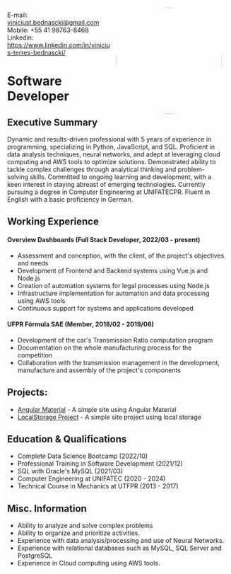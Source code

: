 <span style="float:left;padding:6px"> 
  <img style="float:right;border-radius:50%;width:240px;padding:6px" src="https://media.licdn.com/dms/image/D4D03AQHLYK-gJT3N_w/profile-displayphoto-shrink_800_800/0/1687917341917?e=1719446400&v=beta&t=u9aOJ-YtjKJ7LwfAsBF_vhRHIxhx3-lhPRwGyYWkmsw" />

  E-mail: viniciust.bednascki@gmail.com <br> Mobile: +55 41 98763-8468 <br> Linkedin: https://www.linkedin.com/in/vinicius-terres-bednascki/
</span>

# Software Developer  

## Executive Summary

Dynamic and results-driven professional with 5 years of experience in programming, specializing in Python, JavaScript, and SQL. Proficient in data analysis techniques, neural networks, and adept at leveraging cloud computing and AWS tools to optimize solutions. Demonstrated ability to tackle complex challenges through analytical thinking and problem-solving skills. Committed to ongoing learning and development, with a keen interest in staying abreast of emerging technologies. Currently pursuing a degree in Computer Engineering at UNIFATECPR. Fluent in English with a basic proficiency in German.

## Working Experience

#### Overview Dashboards (Full Stack Developer, 2022/03 - present) 

* Assessment and conception, with the client, of the project's objectives and needs
* Development of Frontend and Backend systems using Vue.js and Node.js
* Creation of automation systems for legal processes using Node.js
* Infrastructure implementation for automation and data processing using AWS tools
* Continuous support for systems and applications developed

#### UFPR Fórmula SAE (Member, 2018/02 - 2019/06) 

* Development of the car's Transmission Ratio computation program
* Documentation on the whole manufacturing process for the competition
* Collaboration with the transmission management in the development, manufacture and assembly of the project's components

## Projects: 

* [Angular Material](https://github.com/ViniciusTBednascki/exercicioAngulaMaterial) - A simple site using Angular Material
* [LocalStorage Project](https://github.com/ViniciusTBednascki/ProjetoLocalStorage) - A simple site project using local storage

## Education & Qualifications

* Complete Data Science Bootcamp (2022/10)
* Professional Training in Software Development (2021/12)
* SQL with Oracle's MySQL (2021/03)
* Computer Engineering at UNIFATEC (2020 - 2024)
* Technical Course in Mechanics at UTFPR (2013 - 2017)

## Misc. Information

* Ability to analyze and solve complex problems
* Ability to organize and prioritize activities.
* Experience with data analysis/processing and use of Neural Networks.
* Experience with relational databases such as MySQL, SQL Server and PostgreSQL
* Experience in Cloud computing using AWS tools.

